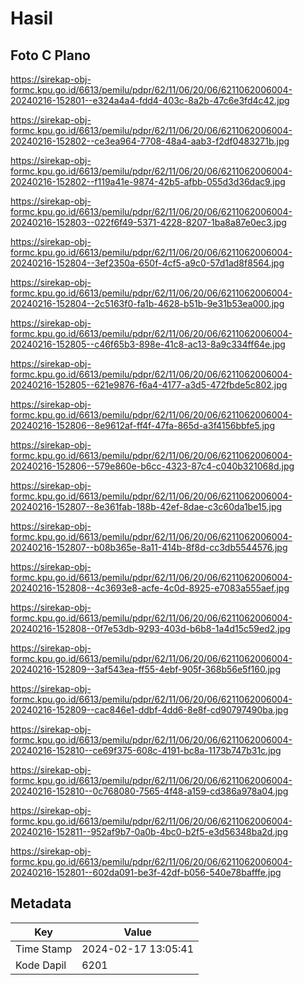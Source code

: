 # Hasil

## Foto C Plano

https://sirekap-obj-formc.kpu.go.id/6613/pemilu/pdpr/62/11/06/20/06/6211062006004-20240216-152801--e324a4a4-fdd4-403c-8a2b-47c6e3fd4c42.jpg

https://sirekap-obj-formc.kpu.go.id/6613/pemilu/pdpr/62/11/06/20/06/6211062006004-20240216-152802--ce3ea964-7708-48a4-aab3-f2df0483271b.jpg

https://sirekap-obj-formc.kpu.go.id/6613/pemilu/pdpr/62/11/06/20/06/6211062006004-20240216-152802--f119a41e-9874-42b5-afbb-055d3d36dac9.jpg

https://sirekap-obj-formc.kpu.go.id/6613/pemilu/pdpr/62/11/06/20/06/6211062006004-20240216-152803--022f6f49-5371-4228-8207-1ba8a87e0ec3.jpg

https://sirekap-obj-formc.kpu.go.id/6613/pemilu/pdpr/62/11/06/20/06/6211062006004-20240216-152804--3ef2350a-650f-4cf5-a9c0-57d1ad8f8564.jpg

https://sirekap-obj-formc.kpu.go.id/6613/pemilu/pdpr/62/11/06/20/06/6211062006004-20240216-152804--2c5163f0-fa1b-4628-b51b-9e31b53ea000.jpg

https://sirekap-obj-formc.kpu.go.id/6613/pemilu/pdpr/62/11/06/20/06/6211062006004-20240216-152805--c46f65b3-898e-41c8-ac13-8a9c334ff64e.jpg

https://sirekap-obj-formc.kpu.go.id/6613/pemilu/pdpr/62/11/06/20/06/6211062006004-20240216-152805--621e9876-f6a4-4177-a3d5-472fbde5c802.jpg

https://sirekap-obj-formc.kpu.go.id/6613/pemilu/pdpr/62/11/06/20/06/6211062006004-20240216-152806--8e9612af-ff4f-47fa-865d-a3f4156bbfe5.jpg

https://sirekap-obj-formc.kpu.go.id/6613/pemilu/pdpr/62/11/06/20/06/6211062006004-20240216-152806--579e860e-b6cc-4323-87c4-c040b321068d.jpg

https://sirekap-obj-formc.kpu.go.id/6613/pemilu/pdpr/62/11/06/20/06/6211062006004-20240216-152807--8e361fab-188b-42ef-8dae-c3c60da1be15.jpg

https://sirekap-obj-formc.kpu.go.id/6613/pemilu/pdpr/62/11/06/20/06/6211062006004-20240216-152807--b08b365e-8a11-414b-8f8d-cc3db5544576.jpg

https://sirekap-obj-formc.kpu.go.id/6613/pemilu/pdpr/62/11/06/20/06/6211062006004-20240216-152808--4c3693e8-acfe-4c0d-8925-e7083a555aef.jpg

https://sirekap-obj-formc.kpu.go.id/6613/pemilu/pdpr/62/11/06/20/06/6211062006004-20240216-152808--0f7e53db-9293-403d-b6b8-1a4d15c59ed2.jpg

https://sirekap-obj-formc.kpu.go.id/6613/pemilu/pdpr/62/11/06/20/06/6211062006004-20240216-152809--3af543ea-ff55-4ebf-905f-368b56e5f160.jpg

https://sirekap-obj-formc.kpu.go.id/6613/pemilu/pdpr/62/11/06/20/06/6211062006004-20240216-152809--cac846e1-ddbf-4dd6-8e8f-cd90797490ba.jpg

https://sirekap-obj-formc.kpu.go.id/6613/pemilu/pdpr/62/11/06/20/06/6211062006004-20240216-152810--ce69f375-608c-4191-bc8a-1173b747b31c.jpg

https://sirekap-obj-formc.kpu.go.id/6613/pemilu/pdpr/62/11/06/20/06/6211062006004-20240216-152810--0c768080-7565-4f48-a159-cd386a978a04.jpg

https://sirekap-obj-formc.kpu.go.id/6613/pemilu/pdpr/62/11/06/20/06/6211062006004-20240216-152811--952af9b7-0a0b-4bc0-b2f5-e3d56348ba2d.jpg

https://sirekap-obj-formc.kpu.go.id/6613/pemilu/pdpr/62/11/06/20/06/6211062006004-20240216-152801--602da091-be3f-42df-b056-540e78bafffe.jpg


## Metadata

| Key        | Value               |
| ---------- | ------------------- |
| Time Stamp | 2024-02-17 13:05:41 |
| Kode Dapil | 6201                |



